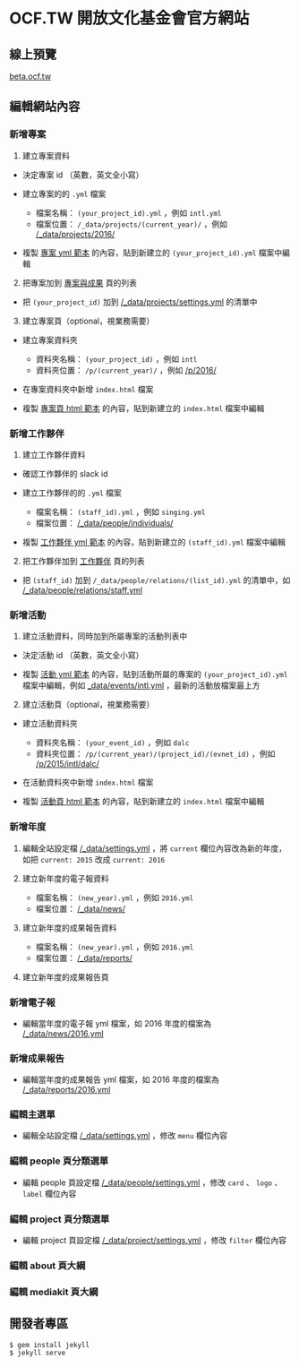 # OCF.TW 開放文化基金會官方網站

## 線上預覽

[beta.ocf.tw](http://beta.ocf.tw/)

## 編輯網站內容

### 新增專案

1. 建立專案資料

  - 決定專案 id （英數，英文全小寫）

  - 建立專案的的 `.yml` 檔案

    - 檔案名稱： `(your_project_id).yml` ，例如 `intl.yml`
    - 檔案位置： `/_data/projects/(current_year)/` ，例如 [/_data/projects/2016/](https://github.com/ocftw/beta.ocf.tw/tree/gh-pages/_data/projects/2016)

  - 複製 [專案 yml 範本](https://github.com/ocftw/beta.ocf.tw/blob/gh-pages/_data/projects/_sample_project.yml) 的內容，貼到新建立的 `(your_project_id).yml` 檔案中編輯

2. 把專案加到 [專案與成果](http://beta.ocf.tw/projects/) 頁的列表

  - 把 `(your_project_id)` 加到 [/_data/projects/settings.yml](https://github.com/ocftw/beta.ocf.tw/blob/gh-pages/_data/projects/settings.yml) 的清單中

3. 建立專案頁（optional，視業務需要）

  - 建立專案資料夾

    - 資料夾名稱： `(your_project_id)` ，例如 `intl`
    - 資料夾位置： `/p/(current_year)/` ，例如 [/p/2016/](https://github.com/ocftw/beta.ocf.tw/tree/gh-pages/p/2016)

  - 在專案資料夾中新增 `index.html` 檔案

  - 複製 [專案頁 html 範本](https://github.com/ocftw/beta.ocf.tw/blob/gh-pages/p/_sample_project/index.html) 的內容，貼到新建立的 `index.html` 檔案中編輯

### 新增工作夥伴

1. 建立工作夥伴資料

  - 確認工作夥伴的 slack id

  - 建立工作夥伴的的 `.yml` 檔案

    - 檔案名稱： `(staff_id).yml` ，例如 `singing.yml`
    - 檔案位置： [/_data/people/individuals/](https://github.com/ocftw/beta.ocf.tw/tree/gh-pages/_data/people/individuals)

  - 複製 [工作夥伴 yml 範本](https://github.com/ocftw/beta.ocf.tw/blob/gh-pages/_data/people/individuals/_sample_person.yml) 的內容，貼到新建立的 `(staff_id).yml` 檔案中編輯

2. 把工作夥伴加到 [工作夥伴](http://beta.ocf.tw/people/) 頁的列表

  - 把 `(staff_id)` 加到 `/_data/people/relations/(list_id).yml` 的清單中，如 [/_data/people/relations/staff.yml](https://github.com/ocftw/beta.ocf.tw/blob/gh-pages/_data/people/relations/staff.yml) 

### 新增活動

1. 建立活動資料，同時加到所屬專案的活動列表中

  - 決定活動 id （英數，英文全小寫）

  - 複製 [活動 yml 範本](https://github.com/ocftw/beta.ocf.tw/blob/gh-pages/_data/events/_sample_events.yml) 的內容，貼到活動所屬的專案的 `(your_project_id).yml` 檔案中編輯，例如 [_data/events/intl.yml](https://github.com/ocftw/beta.ocf.tw/blob/gh-pages/_data/events/intl.yml) ，最新的活動放檔案最上方

2. 建立活動頁（optional，視業務需要）

  - 建立活動資料夾

    - 資料夾名稱： `(your_event_id)` ，例如 `dalc`
    - 資料夾位置： `/p/(current_year)/(project_id)/(evnet_id)` ，例如 [/p/2015/intl/dalc/](https://github.com/ocftw/beta.ocf.tw/tree/gh-pages/p/2015/intl/dalc)

  - 在活動資料夾中新增 `index.html` 檔案

  - 複製 [活動頁 html 範本](https://github.com/ocftw/beta.ocf.tw/blob/gh-pages/p/_sample_project/_sample_event/index.html) 的內容，貼到新建立的 `index.html` 檔案中編輯

### 新增年度

1. 編輯全站設定檔 [/_data/settings.yml](https://github.com/ocftw/beta.ocf.tw/blob/gh-pages/_data/settings.yml) ，將 `current` 欄位內容改為新的年度，如把 `current: 2015` 改成 `current: 2016`

2. 建立新年度的電子報資料

    - 檔案名稱： `(new_year).yml` ，例如 `2016.yml`
    - 檔案位置： [/_data/news/](https://github.com/ocftw/beta.ocf.tw/tree/gh-pages/_data/news)

3. 建立新年度的成果報告資料

    - 檔案名稱： `(new_year).yml` ，例如 `2016.yml`
    - 檔案位置： [/_data/reports/](https://github.com/ocftw/beta.ocf.tw/tree/gh-pages/_data/reports)

4. 建立新年度的成果報告頁

### 新增電子報

- 編輯當年度的電子報 yml 檔案，如 2016 年度的檔案為 [/_data/news/2016.yml](https://github.com/ocftw/beta.ocf.tw/blob/gh-pages/_data/news/2016.yml)

### 新增成果報告

- 編輯當年度的成果報告 yml 檔案，如 2016 年度的檔案為 [/_data/reports/2016.yml](https://github.com/ocftw/beta.ocf.tw/blob/gh-pages/_data/reports/2016.yml)

### 編輯主選單

- 編輯全站設定檔 [/_data/settings.yml](https://github.com/ocftw/beta.ocf.tw/blob/gh-pages/_data/settings.yml) ，修改 `menu` 欄位內容

### 編輯 people 頁分類選單

- 編輯 people 頁設定檔 [/_data/people/settings.yml](https://github.com/ocftw/beta.ocf.tw/blob/gh-pages/_data/people/settings.yml) ，修改 `card` 、 `logo` 、 `label` 欄位內容

### 編輯 project 頁分類選單

- 編輯 project 頁設定檔 [/_data/project/settings.yml](https://github.com/ocftw/beta.ocf.tw/blob/gh-pages/_data/project/settings.yml) ，修改 `filter` 欄位內容

### 編輯 about 頁大綱


### 編輯 mediakit 頁大綱


## 開發者專區

```
$ gem install jekyll
$ jekyll serve
```

